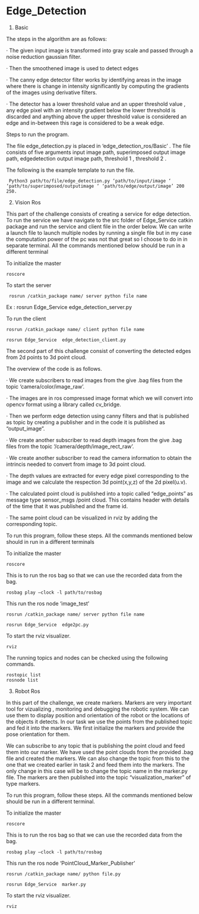 # Edge_Detection

1. Basic

 

The steps in the algorithm are as follows:

 

·       The given input image is transformed into gray scale and passed through a noise reduction gaussian filter.

·       Then the smoothened image is used to detect edges

·       The canny edge detector filter works by identifying areas in the image where there is change in intensity significantly by computing the gradients of the images using derivative filters.

·       The detector has a lower threshold value and an upper threshold value , any edge pixel with an intensity gradient below the lower threshold is discarded and anything above the upper threshold value is considered an edge and in-between this rage is considered to be a weak edge.

Steps to run the program.

The file edge_detection.py is placed in ‘edge_detection_ros/Basic’ . The file consists of five arguments input image path, superimposed output image path, edgedetection output image path, threshold 1 , threshold 2 .

The following is the example template to run the file.

     Python3 path/to/file/edge_detection.py ‘path/to/input/image ‘ ‘path/to/superimposed/outputimage ‘ ‘path/to/edge/output/image’ 200 250.


2. Vision Ros

 

This part of the challenge consists of creating a service for edge detection. To run the service we have navigate to the src folder of Edge_Service catkin package and run the service and client file in the order below. We can write a launch file to launch multiple nodes by running a single file but in my case the computation power of the pc was not that great so I choose to do in in separate terminal. All the commands mentioned below should be run in a different terminal

 

To initialize the master

    roscore

 

To start the server

     rosrun /catkin_package name/ server python file name

Ex : rosrun Edge_Service  edge_detection_server.py

To run the client

    rosrun /catkin_package name/ client python file name

    rosrun Edge_Service  edge_detection_client.py

 

The second part of this challenge consist of converting the detected edges from 2d points to 3d point cloud.

The overview of the code is as follows.

·       We create subscribers to read images from the give .bag files from the topic ‘camera/color/image_raw’.

·       The images are in ros compressed image format which we will convert into opencv format using a library called cv_bridge.

·       Then we perform edge detection using canny filters and that is published as topic by creating a publisher and in the code it is published as “output_image”.

·       We create another subscriber to read depth images from the give .bag files from the topic ‘/camera/depth/image_rect_raw’.

·       We create another subscriber to read the camera information to obtain the intrincis needed to convert from image to 3d point cloud.

·       The depth values are extracted for every edge pixel corresponding to the image and we calculate the respection 3d point(x,y,z) of the 2d pixel(u.v).

·       The calculated point cloud is published into a topic called “edge_points” as message type sensor_msgs /point cloud. This contains header with details of the time that it was published and the frame id.

·       The same point cloud can be visualized in rviz by adding the corresponding topic.

 

To run this program, follow these steps. All the commands mentioned below should in run in a different terminals

 

To initialize the master

    roscore

 

This is to run the ros bag so that we can use the recorded data from the bag.

    rosbag play –clock -l path/to/rosbag

 

This run the ros node ‘image_test’

    rosrun /catkin_package name/ server python file name

    rosrun Edge_Service  edge2pc.py

 

To start the rviz visualizer.

    rviz

 

The running topics and nodes can be checked using the following commands.

    rostopic list
    rosnode list

 

3. Robot Ros

In this part of the challenge, we create markers. Markers are very important tool for vizualizing , monitoring and debugging the robotic system. We can use them to display position and orientation of the robot or the locations of the objects it detects. In our task we use the points from the published topic and fed it into the markers. We first initialize the markers and provide the pose orientation for them.

We can subscribe to any topic that is publishing the point cloud and feed them into our marker. We have used the point clouds from the provided  .bag file and created the markers. We can also change the topic from this to the one that we created earlier in task 2 and feed them into the markers. The only change in this case will be to change the topic name in the marker.py file. The markers are then published into the topic “visualization_marker” of type markers.

 

To run this program, follow these steps. All the commands mentioned below should be run in a different terminal.

 

To initialize the master
          
    roscore
 

This is to run the ros bag so that we can use the recorded data from the bag.

    rosbag play –clock -l path/to/rosbag

 

This run the ros node ‘PointCloud_Marker_Publisher’

    rosrun /catkin_package name/ python file.py

    rosrun Edge_Service  marker.py

 

To start the rviz visualizer.

    rviz
